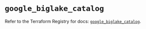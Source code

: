 # `google_biglake_catalog`

Refer to the Terraform Registry for docs: [`google_biglake_catalog`](https://registry.terraform.io/providers/hashicorp/google-beta/6.46.0/docs/resources/google_biglake_catalog).
